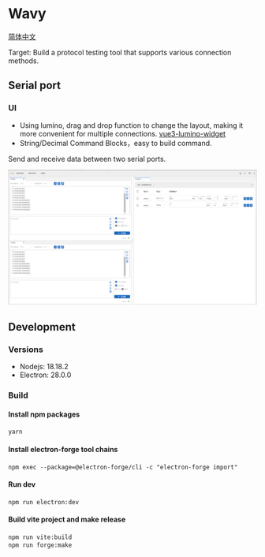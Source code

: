 # Wavy

[简体中文](README_zh.md)

Target: Build a protocol testing tool that supports various connection methods.

## Serial port

### UI

- Using lumino, drag and drop function to change the layout, making it more convenient for multiple connections. [vue3-lumino-widget](https://github.com/novrain/vue3-lumino-widget)
- String/Decimal Command Blocks，easy to build command.

Send and receive data between two serial ports.

![SimpleBlocks](docs/imgs/SimpleBlocks.png)

## Development

### Versions

- Nodejs: 18.18.2
- Electron: 28.0.0

### Build

#### Install npm packages

```shell
yarn
```

#### Install electron-forge tool chains

```shell
npm exec --package=@electron-forge/cli -c "electron-forge import"
```

#### Run dev

```shell
npm run electron:dev
```

#### Build vite project and make release

```shell
npm run vite:build
npm run forge:make
```
